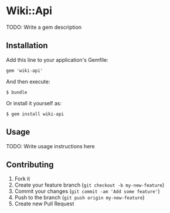 # Wiki::Api

TODO: Write a gem description

## Installation

Add this line to your application's Gemfile:

    gem 'wiki-api'

And then execute:

    $ bundle

Or install it yourself as:

    $ gem install wiki-api

## Usage

TODO: Write usage instructions here

## Contributing

1. Fork it
2. Create your feature branch (`git checkout -b my-new-feature`)
3. Commit your changes (`git commit -am 'Add some feature'`)
4. Push to the branch (`git push origin my-new-feature`)
5. Create new Pull Request
